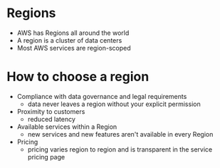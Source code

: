# Regions
- AWS has Regions all around the world
- A region is a cluster of data centers
- Most AWS services are region-scoped
# How to choose a region
- Compliance with data governance and legal requirements
    - data never leaves a region without your explicit permission
- Proximity to customers
    - reduced latency
- Available services within a Region
    - new services and new features aren't available in every Region
- Pricing
    - pricing varies region to region and is transparent in the service pricing page
